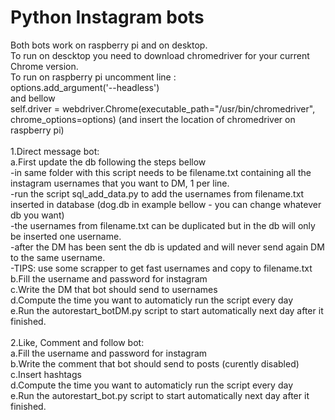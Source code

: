 # Python Instagram bots

Both bots work on raspberry pi and on desktop. <br />
To run on descktop you need to download chromedriver for your current Chrome version.<br />
To run on raspberry pi uncomment line : <br />
options.add_argument('--headless')<br />
and bellow <br />
self.driver = webdriver.Chrome(executable_path="/usr/bin/chromedriver", chrome_options=options) (and insert the location of chromedriver on raspberry pi)<br />
<br />
1.Direct message bot:<br />
a.First update the db following the steps bellow<br />
-in same folder with this script needs to be filename.txt containing all the instagram usernames that you want to DM, 1 per line.<br />
-run the script sql_add_data.py to add the usernames from filename.txt inserted in database (dog.db in example bellow - you can change whatever db you want)<br />
-the usernames from filename.txt can be duplicated but in the db will only be inserted one username.<br />
-after the DM has been sent the db is updated and will never send again DM to the same username.<br />
-TIPS: use some scrapper to get fast usernames and copy to filename.txt<br />
b.Fill the username and password for instagram<br />
c.Write the DM that bot should send to usernames<br />
d.Compute the time you want to automaticly run the script every day<br />
e.Run the autorestart_botDM.py script to start automatically next day after it finished.<br />
<br />
2.Like, Comment and follow bot:<br />
a.Fill the username and password for instagram<br />
b.Write the comment that bot should send to posts (curently disabled)<br />
c.Insert hashtags<br />
d.Compute the time you want to automaticly run the script every day<br />
e.Run the autorestart_bot.py script to start automatically next day after it finished.<br />
